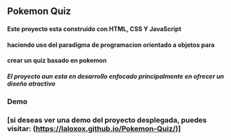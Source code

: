 ## Pokemon Quiz

#### Este proyecto esta construido con HTML, CSS Y JavaScript
#### haciendo uso del paradigma de programacion orientado a objetos para 
#### crear un quiz basado en pokemon

##### El proyecto aun esta en desarrollo enfocado principalmente en ofrecer un diseño atractivo

### Demo 
### [si deseas ver una demo del proyecto desplegada, puedes visitar: (https://laloxox.github.io/Pokemon-Quiz/)] 

